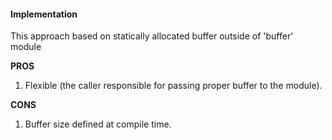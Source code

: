 #### Implementation

This approach based on statically allocated buffer outside of 'buffer' module

**PROS**
1. Flexible (the caller responsible for passing proper buffer to the module).

**CONS**
1. Buffer size defined at compile time.
